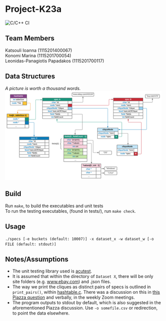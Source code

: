 # Project-K23a
![C/C++ CI](https://github.com/joannakats/Project-K23a/workflows/C/C++%20CI/badge.svg)

## Team Members
Katsouli Ioanna (1115201400067)<br/>
Konomi Marina (1115201700054)<br/>
Leonidas-Panagiotis Papadakos (1115201700117)<br/>

## Data Structures
*A picture is worth a thousand words.*
![Structures diagram](./structs.svg)

## Build
Run `make`, to build the executables and unit tests<br/>
To run the testing executables, (found in tests/), run `make check`.

## Usage
`./specs [-e buckets (default: 10007)] -x dataset_x -w dataset_w [-o FILE (default: stdout)]`

## Notes/Assumptions
* The unit testing library used is [acutest](https://github.com/mity/acutest).
* It is assumed that within the directory of `Dataset X`, there will be only site folders (e.g. www.ebay.com) and .json files.
* The way we print the cliques as distinct pairs of specs is outlined in `print_pairs()`, within [hashtable.c](./src/hashtable.c). There was a discussion on this in [this Piazza question](https://piazza.com/class/kfduqabor94zw?cid=11) and verbally, in the weekly Zoom meetings.
* The program outputs to stdout by default, which is also suggested in the aforementioned Piazza discussion. Use `-o somefile.csv` or redirection, to point the data elsewhere.
